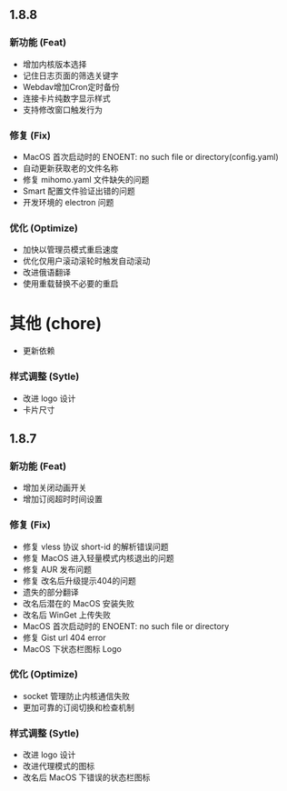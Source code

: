 ## 1.8.8

### 新功能 (Feat)
- 增加内核版本选择
- 记住日志页面的筛选关键字
- Webdav增加Cron定时备份
- 连接卡片纯数字显示样式
- 支持修改窗口触发行为

### 修复 (Fix)
- MacOS 首次启动时的 ENOENT: no such file or directory(config.yaml)
- 自动更新获取老的文件名称
- 修复 mihomo.yaml 文件缺失的问题
- Smart 配置文件验证出错的问题
- 开发环境的 electron 问题

### 优化 (Optimize)
- 加快以管理员模式重启速度
- 优化仅用户滚动滚轮时触发自动滚动
- 改进俄语翻译
- 使用重载替换不必要的重启

# 其他 (chore)
 - 更新依赖

### 样式调整 (Sytle)
 - 改进 logo 设计
 - 卡片尺寸

## 1.8.7

### 新功能 (Feat)
 - 增加关闭动画开关
 - 增加订阅超时时间设置

### 修复 (Fix)
- 修复 vless 协议 short-id 的解析错误问题
- 修复 MacOS 进入轻量模式内核退出的问题
- 修复 AUR 发布问题
- 修复 改名后升级提示404的问题
- 遗失的部分翻译
- 改名后潜在的 MacOS 安装失败
- 改名后 WinGet 上传失败
- MacOS 首次启动时的 ENOENT: no such file or directory
- 修复 Gist url 404 error
- MacOS 下状态栏图标 Logo

### 优化 (Optimize)
 - socket 管理防止内核通信失败
 - 更加可靠的订阅切换和检查机制

### 样式调整 (Sytle)
 - 改进 logo 设计
 - 改进代理模式的图标
 - 改名后 MacOS 下错误的状态栏图标